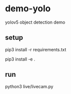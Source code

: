 # demo-yolo
yolov5 object detection demo

## setup

pip3 install -r requirements.txt

pip3 install -e .

## run

python3 live/livecam.py
